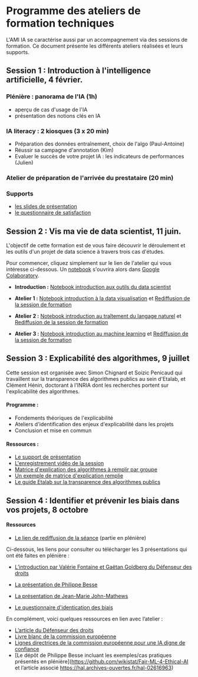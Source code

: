 # Programme des ateliers de formation techniques

L'AMI IA se caractérise aussi par un accompagnement via des sessions de formation. Ce document présente les différents ateliers réalisées et leurs supports.

## Session 1 : Introduction à l'intelligence artificielle, 4 février.

### Plénière : panorama de l'IA (1h)

- aperçu de cas d'usage de l'IA
- présentation des notions clés en IA 

### IA literacy : 2 kiosques (3 x 20 min) 

- Préparation des données entraînement, choix de l'algo (Paul-Antoine)
- Réussir sa campagne d'annotation (Kim)
- Evaluer le succès de votre projet IA : les indicateurs de performances (Julien)

### Atelier de préparation de l'arrivée du prestataire (20 min)

### Supports

- [les slides de présentation](https://speakerdeck.com/etalabia/pleniere-ami-a-2-4-fevrier-2020-matin)
- [le questionnaire de satisfaction](https://framaforms.org/questionnaire-satisfaction-pleniere-ami-ia-du-4-fevrier-1580823697)


## Session 2 : Vis ma vie de data scientist, 11 juin.

L'objectif de cette formation est de vous faire découvrir le déroulement et les outils d'un projet de data science à travers trois cas d'études.

Pour commencer, cliquez simplement sur le lien de l'atelier qui vous intéresse ci-dessous. Un [notebook](https://fr.wikipedia.org/wiki/Notebook_(programmation)) s'ouvrira alors dans [Google Colaboratory](https://colab.research.google.com/).

- **Introduction :** [Notebook introduction aux outils du data scientist](https://colab.research.google.com/github/etalab-ia/ami-ia/blob/master/notebooks/ami_ia_introduction_jupyter_notebook.ipynb) 

- **Atelier 1 :** [Notebook introduction à la data visualisation](https://colab.research.google.com/github/etalab-ia/ami-ia/blob/master/notebooks/ami_ia_dataviz_rr.ipynb) et [Rediffusion de la session de formation](https://visio.incubateur.net/playback/presentation/2.0/playback.html?meetingId=6f3acca485c398a1c9632e1efb38012581acde9c-1591880321574)

- **Atelier 2 :** [Notebook introduction au traîtement du langage naturel](https://colab.research.google.com/github/etalab-ia/ami-ia/blob/master/notebooks/ami_ia_NLP_cada.ipynb) et [Rediffusion de la session de formation](https://minio.lab.sspcloud.fr/strainel/spyrales_conf8_nlp_cada.mp4)

- **Atelier 3 :** [Notebook introduction au machine learning](https://colab.research.google.com/github/etalab-ia/ami-ia/blob/master/notebooks/intro-ML.ipynb) et [Rediffusion de la session de formation](https://visio.incubateur.net/playback/presentation/2.0/playback.html?meetingId=1f8a35fb378e0a4d1cc0d26bec5454f8ceaf88ac-1591880656126)

## Session 3 : Explicabilité des algorithmes, 9 juillet 

Cette session est organisée avec Simon Chignard et Soizic Penicaud qui travaillent sur la transparence des algorithmes publics au sein d'Etalab, et Clément Hénin, doctorant à l'INRIA dont les recherches portent sur l'explicabilité des algorithmes. 

#### Programme : 
- Fondements théoriques de l'explicabilité
- Ateliers d'identification des enjeux d'explicabilité dans les projets 
- Conclusion et mise en commun 

#### Ressources : 
- [Le support de présentation](https://github.com/etalab-ia/ami-ia/blob/master/images/AMI_IA_2_Atelier_%233_9juillet2020.pdf)
- [L'enregistrement vidéo de la session](https://visio.incubateur.net/playback/presentation/2.0/playback.html?meetingId=227cbb7905fce775cffaaa01d64d65a8c89bff85-1594295133544)
- [Matrice d'explication des algorithmes à remplir par groupe](./images/matrice_explication.docx)
- [Un exemple de matrice d'explication remplie](./images/matrice_explication_exemple_score_coeur.docx)
- [Le guide Etalab sur la transparence des algorithmes publics](https://guides.etalab.gouv.fr/algorithmes/)



## Session 4 : Identifier et prévenir les biais dans vos projets, 8 octobre 

#### Ressources

 
 - [Le lien de rediffusion de la séance](https://visio.incubateur.net/playback/presentation/2.0/playback.html?meetingId=227cbb7905fce775cffaaa01d64d65a8c89bff85-1602156756613) (partie en plénière)

Ci-dessous, les liens pour consulter ou télécharger les 3 présentations qui ont été faites en plénière :
  
- [L’introduction par Valérie Fontaine et Gaëtan Goldberg du Défenseur des droits](https://speakerdeck.com/etalabia/20200810-atelierbiaisami-ia-ddd)
 
- [La présentation de Philippe Besse](https://speakerdeck.com/etalabia/20200810-atelierbiaisami-ia-ph-besse)
 
- [La présentation de Jean-Marie John-Mathews](https://speakerdeck.com/etalabia/20200810-atelierbiaisami-ia-john-mathews)

- [Le questionnaire d'identication des biais](https://github.com/etalab-ia/ami-ia/blob/master/images/questionnaire%20biais%20AMI%20IA.docx)
 
En complément, voici quelques ressources en lien avec l’atelier :
- [L’article du Défenseur des droits](https://www.defenseurdesdroits.fr/sites/default/files/atoms/files/synth-algos-num-05.06.20.pdf)
- [Livre blanc de la commission européenne](https://ec.europa.eu/info/sites/info/files/commission-white-paper-artificial-intelligence-feb2020_fr.pdf)
- [Lignes directrices de la commission européenne pour une IA digne de confiance](https://op.europa.eu/fr/publication-detail/-/publication/d3988569-0434-11ea-8c1f-01aa75ed71a1/prodSystem-cellar/language-fr/format-PDF)
- [Le dépôt de Philippe Besse incluant les exemples/cas pratiques présentés en plénière](https://github.com/wikistat/Fair-ML-4-Ethical-AI et l’article associé https://hal.archives-ouvertes.fr/hal-02616963)

 

